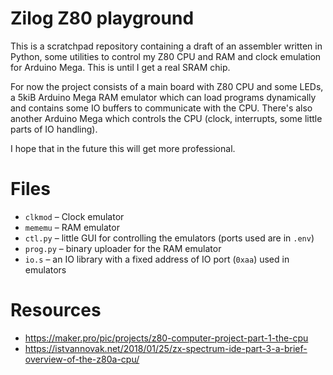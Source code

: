 # Zilog Z80 playground

This is a scratchpad repository containing a draft of an assembler written in
Python, some utilities to control my Z80 CPU and RAM and clock emulation
for Arduino Mega. This is until I get a real SRAM chip.

For now the project consists of a main board with Z80 CPU and some LEDs,
a 5kiB Arduino Mega RAM emulator which can load programs dynamically and
contains some IO buffers to communicate with the CPU. There's also another
Arduino Mega which controls the CPU (clock, interrupts, some little parts of IO
handling).

I hope that in the future this will get more professional.

# Files

* `clkmod` – Clock emulator
* `mememu` – RAM emulator
* `ctl.py` – little GUI for controlling the emulators (ports used are in `.env`)
* `prog.py` – binary uploader for the RAM emulator
* `io.s` – an IO library with a fixed address of IO port (`0xaa`) used in emulators

# Resources

* https://maker.pro/pic/projects/z80-computer-project-part-1-the-cpu
* https://istvannovak.net/2018/01/25/zx-spectrum-ide-part-3-a-brief-overview-of-the-z80a-cpu/
